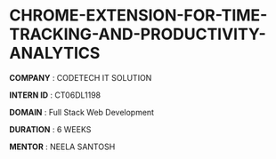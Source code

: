 # CHROME-EXTENSION-FOR-TIME-TRACKING-AND-PRODUCTIVITY-ANALYTICS

**COMPANY** : CODETECH IT SOLUTION

**INTERN ID** : CT06DL1198

**DOMAIN** :  Full Stack Web Development

**DURATION** : 6 WEEKS

**MENTOR** : NEELA SANTOSH
